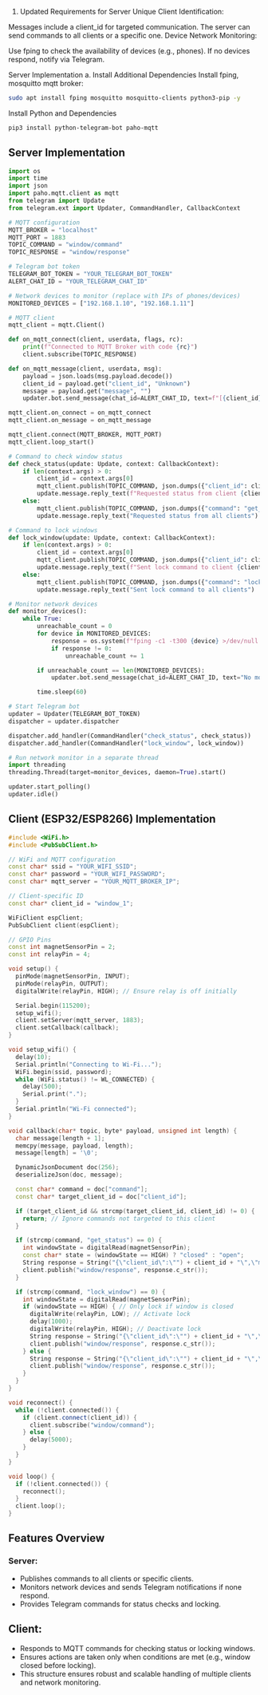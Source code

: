 1. Updated Requirements for Server
Unique Client Identification:

Messages include a client_id for targeted communication.
The server can send commands to all clients or a specific one.
Device Network Monitoring:

Use fping to check the availability of devices (e.g., phones).
If no devices respond, notify via Telegram.


Server Implementation
a. Install Additional Dependencies
Install fping, mosquitto mqtt broker:
```bash
sudo apt install fping mosquitto mosquitto-clients python3-pip -y
```

Install Python and Dependencies
```bash
pip3 install python-telegram-bot paho-mqtt
```


## Server Implementation
```python
import os
import time
import json
import paho.mqtt.client as mqtt
from telegram import Update
from telegram.ext import Updater, CommandHandler, CallbackContext

# MQTT configuration
MQTT_BROKER = "localhost"
MQTT_PORT = 1883
TOPIC_COMMAND = "window/command"
TOPIC_RESPONSE = "window/response"

# Telegram bot token
TELEGRAM_BOT_TOKEN = "YOUR_TELEGRAM_BOT_TOKEN"
ALERT_CHAT_ID = "YOUR_TELEGRAM_CHAT_ID"

# Network devices to monitor (replace with IPs of phones/devices)
MONITORED_DEVICES = ["192.168.1.10", "192.168.1.11"]

# MQTT client
mqtt_client = mqtt.Client()

def on_mqtt_connect(client, userdata, flags, rc):
    print(f"Connected to MQTT Broker with code {rc}")
    client.subscribe(TOPIC_RESPONSE)

def on_mqtt_message(client, userdata, msg):
    payload = json.loads(msg.payload.decode())
    client_id = payload.get("client_id", "Unknown")
    message = payload.get("message", "")
    updater.bot.send_message(chat_id=ALERT_CHAT_ID, text=f"[{client_id}] {message}")

mqtt_client.on_connect = on_mqtt_connect
mqtt_client.on_message = on_mqtt_message

mqtt_client.connect(MQTT_BROKER, MQTT_PORT)
mqtt_client.loop_start()

# Command to check window status
def check_status(update: Update, context: CallbackContext):
    if len(context.args) > 0:
        client_id = context.args[0]
        mqtt_client.publish(TOPIC_COMMAND, json.dumps({"client_id": client_id, "command": "get_status"}))
        update.message.reply_text(f"Requested status from client {client_id}")
    else:
        mqtt_client.publish(TOPIC_COMMAND, json.dumps({"command": "get_status"}))
        update.message.reply_text("Requested status from all clients")

# Command to lock windows
def lock_window(update: Update, context: CallbackContext):
    if len(context.args) > 0:
        client_id = context.args[0]
        mqtt_client.publish(TOPIC_COMMAND, json.dumps({"client_id": client_id, "command": "lock_window"}))
        update.message.reply_text(f"Sent lock command to client {client_id}")
    else:
        mqtt_client.publish(TOPIC_COMMAND, json.dumps({"command": "lock_window"}))
        update.message.reply_text("Sent lock command to all clients")

# Monitor network devices
def monitor_devices():
    while True:
        unreachable_count = 0
        for device in MONITORED_DEVICES:
            response = os.system(f"fping -c1 -t300 {device} >/dev/null 2>&1")
            if response != 0:
                unreachable_count += 1

        if unreachable_count == len(MONITORED_DEVICES):
            updater.bot.send_message(chat_id=ALERT_CHAT_ID, text="No monitored devices are responding!")

        time.sleep(60)

# Start Telegram bot
updater = Updater(TELEGRAM_BOT_TOKEN)
dispatcher = updater.dispatcher

dispatcher.add_handler(CommandHandler("check_status", check_status))
dispatcher.add_handler(CommandHandler("lock_window", lock_window))

# Run network monitor in a separate thread
import threading
threading.Thread(target=monitor_devices, daemon=True).start()

updater.start_polling()
updater.idle()
```


## Client (ESP32/ESP8266) Implementation
```cpp
#include <WiFi.h>
#include <PubSubClient.h>

// WiFi and MQTT configuration
const char* ssid = "YOUR_WIFI_SSID";
const char* password = "YOUR_WIFI_PASSWORD";
const char* mqtt_server = "YOUR_MQTT_BROKER_IP";

// Client-specific ID
const char* client_id = "window_1";

WiFiClient espClient;
PubSubClient client(espClient);

// GPIO Pins
const int magnetSensorPin = 2;
const int relayPin = 4;

void setup() {
  pinMode(magnetSensorPin, INPUT);
  pinMode(relayPin, OUTPUT);
  digitalWrite(relayPin, HIGH); // Ensure relay is off initially

  Serial.begin(115200);
  setup_wifi();
  client.setServer(mqtt_server, 1883);
  client.setCallback(callback);
}

void setup_wifi() {
  delay(10);
  Serial.println("Connecting to Wi-Fi...");
  WiFi.begin(ssid, password);
  while (WiFi.status() != WL_CONNECTED) {
    delay(500);
    Serial.print(".");
  }
  Serial.println("Wi-Fi connected");
}

void callback(char* topic, byte* payload, unsigned int length) {
  char message[length + 1];
  memcpy(message, payload, length);
  message[length] = '\0';

  DynamicJsonDocument doc(256);
  deserializeJson(doc, message);

  const char* command = doc["command"];
  const char* target_client_id = doc["client_id"];

  if (target_client_id && strcmp(target_client_id, client_id) != 0) {
    return; // Ignore commands not targeted to this client
  }

  if (strcmp(command, "get_status") == 0) {
    int windowState = digitalRead(magnetSensorPin);
    const char* state = (windowState == HIGH) ? "closed" : "open";
    String response = String("{\"client_id\":\"") + client_id + "\",\"message\":\"Window is " + state + "\"}";
    client.publish("window/response", response.c_str());
  }

  if (strcmp(command, "lock_window") == 0) {
    int windowState = digitalRead(magnetSensorPin);
    if (windowState == HIGH) { // Only lock if window is closed
      digitalWrite(relayPin, LOW); // Activate lock
      delay(1000);
      digitalWrite(relayPin, HIGH); // Deactivate lock
      String response = String("{\"client_id\":\"") + client_id + "\",\"message\":\"Window locked\"}";
      client.publish("window/response", response.c_str());
    } else {
      String response = String("{\"client_id\":\"") + client_id + "\",\"message\":\"Window is open, cannot lock\"}";
      client.publish("window/response", response.c_str());
    }
  }
}

void reconnect() {
  while (!client.connected()) {
    if (client.connect(client_id)) {
      client.subscribe("window/command");
    } else {
      delay(5000);
    }
  }
}

void loop() {
  if (!client.connected()) {
    reconnect();
  }
  client.loop();
}
```


## Features Overview
### Server:

* Publishes commands to all clients or specific clients.
* Monitors network devices and sends Telegram notifications if none respond.
* Provides Telegram commands for status checks and locking.

## Client:

* Responds to MQTT commands for checking status or locking windows.
* Ensures actions are taken only when conditions are met (e.g., window closed before locking).
* This structure ensures robust and scalable handling of multiple clients and network monitoring.
